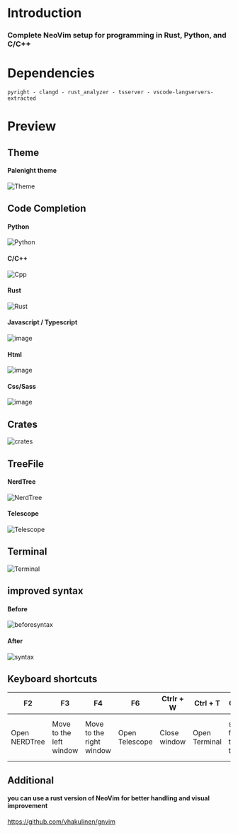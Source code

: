 # Introduction
### Complete NeoVim setup for programming in Rust, Python, and C/C++
# Dependencies
```
pyright - clangd - rust_analyzer - tsserver - vscode-langservers-extracted
```
# Preview
## Theme
#### Palenight theme

![Theme](https://user-images.githubusercontent.com/59105868/132420119-bab0618c-dbe6-4ef2-b75e-7ba4ffeef6b1.png)

## Code Completion
#### Python

![Python](https://user-images.githubusercontent.com/59105868/132420555-d1663ad1-607e-43d6-b989-7abf1b878ef7.png)

#### C/C++

![Cpp](https://user-images.githubusercontent.com/59105868/132420595-ecfab4b6-765c-46d8-ab75-48de97a6154d.png)

#### Rust

![Rust](https://user-images.githubusercontent.com/59105868/132420715-a8f938c0-cd3d-46ad-9c66-9c5a6360a331.png)

#### Javascript / Typescript

![image](https://user-images.githubusercontent.com/59105868/132786849-45080f72-fa6c-4607-bb12-f81b432666d0.png)

#### Html

![image](https://user-images.githubusercontent.com/59105868/132789883-8fc37104-a0ad-4fa3-8f5b-4e70cd728dca.png)

#### Css/Sass

![image](https://user-images.githubusercontent.com/59105868/132790022-e2b2a9fa-230c-4952-8049-62406c9bf8de.png)


## Crates

![crates](https://user-images.githubusercontent.com/59105868/132420771-f1be7c60-9019-43ae-99ef-18c46e239b33.png)

## TreeFile

#### NerdTree

![NerdTree](https://user-images.githubusercontent.com/59105868/132420936-407d70ac-0c39-4fde-a433-534baa2748d2.png)

#### Telescope

![Telescope](https://user-images.githubusercontent.com/59105868/132420948-999d925a-31fd-42e0-aa15-3d84d1a9002a.png)

## Terminal

![Terminal](https://user-images.githubusercontent.com/59105868/132428373-8b5e2b98-8fd9-42f6-bafb-1f93e7bb53f9.png)

## improved syntax

#### Before

![beforesyntax](https://user-images.githubusercontent.com/59105868/132730236-f5b17c12-a8bb-4c1c-be14-a59900340535.png)

#### After

![syntax](https://user-images.githubusercontent.com/59105868/132729734-49d45129-1c6e-4a86-a091-1516555efadd.png)


## Keyboard shortcuts

| F2| F3| F4| F6| Ctrlr + W | Ctrl + T | Ctrl + K | Ctrl + J | Tab |
| ----- | ---- | ---- | ---- | ---- | ---- | ---- | ---- | ---- |
| Open NERDTree | Move to the left window | Move to the right window | Open Telescope | Close window | Open Terminal | switch from terminal to code | switch from code to terminal | to change the element in the code completion |

## Additional

#### you can use a rust version of NeoVim for better handling and visual improvement
https://github.com/vhakulinen/gnvim

